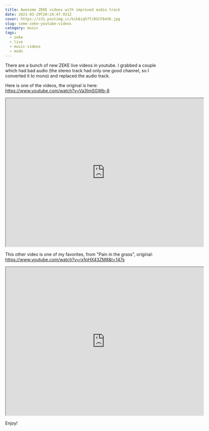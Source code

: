 ```yaml
---
title: Awesome ZEKE videos with improved audio track
date: 2021-03-29T20:24:47.931Z
cover: https://s31.postimg.cc/bik8iqh7f/DSCF6436.jpg
slug: some-zeke-youtube-videos
category: music
tags:
  - zeke
  - live
  - music-videos
  - modo
---
```

There are a bunch of new ZEKE live videos in youtube. I grabbed a couple which had bad audio (the stereo track had only one good channel, so I converted it to mono) and replaced the audio track.

Here is one of the videos, the original is here: <https://www.youtube.com/watch?v=Va3ImSGWb-8>

<iframe src="https://drive.google.com/file/d/1rqZf6NwYQTr4GGxRe-WLLdsOPskK7TVh/preview" width="640" height="480"></iframe>



This other video is one of my favorites, from "Pain in the grass", original: <https://www.youtube.com/watch?v=rxfpHX43ZM8&t=147s>

<iframe src="https://drive.google.com/file/d/1s3RvDInJyDslZKACdKiGsiJEtTOrjEme/preview" width="640" height="480"></iframe>



Enjoy!